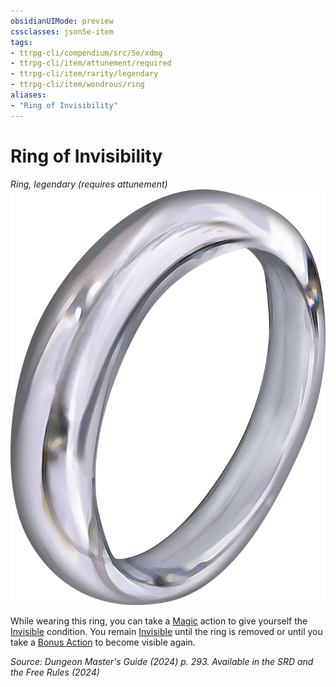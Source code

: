 ```yaml
---
obsidianUIMode: preview
cssclasses: json5e-item
tags:
- ttrpg-cli/compendium/src/5e/xdmg
- ttrpg-cli/item/attunement/required
- ttrpg-cli/item/rarity/legendary
- ttrpg-cli/item/wondrous/ring
aliases: 
- "Ring of Invisibility"
---
```

# Ring of Invisibility
*Ring, legendary (requires attunement)*  
![](Інструменти%20ДМ/CLI/items/img/ring-of-invisibility.webp#right)


While wearing this ring, you can take a [Magic](Інструменти%20ДМ/CLI/rules/actions.md#Magic) action to give yourself the [Invisible](Інструменти%20ДМ/CLI/rules/conditions.md#Invisible) condition. You remain [Invisible](Інструменти%20ДМ/CLI/rules/conditions.md#Invisible) until the ring is removed or until you take a [Bonus Action](Інструменти%20ДМ/CLI/rules/variant-rules/bonus-action-xphb.md) to become visible again.

*Source: Dungeon Master's Guide (2024) p. 293. Available in the <span title='Systems Reference Document (5.2)'>SRD</span> and the Free Rules (2024)*